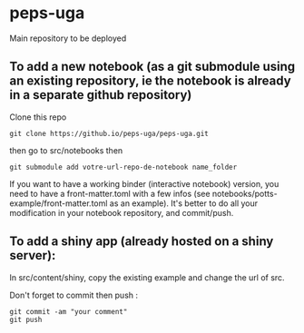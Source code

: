 # peps-uga
Main repository to be deployed

## To add a new notebook (as a git submodule using an existing repository, ie the notebook is already in a separate github repository)
Clone this repo
    
    git clone https://github.io/peps-uga/peps-uga.git
then go to src/notebooks then 
    
    git submodule add votre-url-repo-de-notebook name_folder

If you want to have a working binder (interactive notebook) version, you need to have a front-matter.toml 
with a few infos (see notebooks/potts-example/front-matter.toml as an example).
It's better to do all your modification in your notebook repository, and commit/push.

## To add a shiny app (already hosted on a shiny server):
In src/content/shiny, copy the existing example and change the url of src.


Don't forget to commit then push :
    
    git commit -am "your comment"
    git push 

